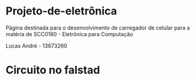 # Projeto-de-eletrônica
Página destinada para o desenvolvimento de carregador de celular para a matéria de SCC0180 - Eletrônica para Computação

Lucas André - 13673260

# Circuito no falstad
